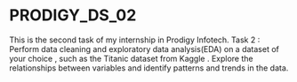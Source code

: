 # PRODIGY_DS_02
This is the second task of my internship in Prodigy Infotech.
Task 2 : Perform data cleaning and exploratory data analysis(EDA) on a dataset of your choice , such as the Titanic dataset from Kaggle . Explore the relationships between variables and identify patterns and trends in the data. 
